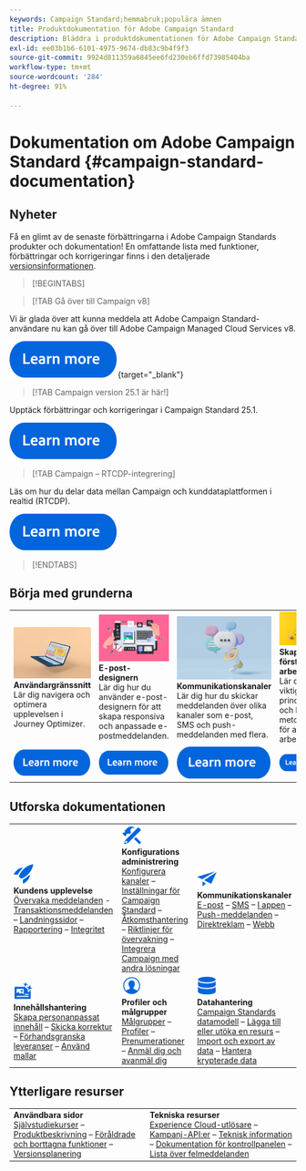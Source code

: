 ```yaml
---
keywords: Campaign Standard;hemmabruk;populära ämnen
title: Produktdokumentation för Adobe Campaign Standard
description: Bläddra i produktdokumentationen för Adobe Campaign Standard
exl-id: ee03b1b6-6101-4975-9674-db83c9b4f9f3
source-git-commit: 9924d811359a6845ee6fd230eb6ffd73985404ba
workflow-type: tm+mt
source-wordcount: '284'
ht-degree: 91%

---
```


# Dokumentation om Adobe Campaign Standard  {#campaign-standard-documentation}

## Nyheter

Få en glimt av de senaste förbättringarna i Adobe Campaign Standards produkter och dokumentation! En omfattande lista med funktioner, förbättringar och korrigeringar finns i den detaljerade [versionsinformationen](rn/using/release-notes.md).

>[!BEGINTABS]

>[!TAB Gå över till Campaign v8]

Vi är glada över att kunna meddela att Adobe Campaign Standard-användare nu kan gå över till Adobe Campaign Managed Cloud Services v8.

[![bild](assets/do-not-localize/learn-more-button.svg)](https://experienceleague.adobe.com/sv/docs/campaign-web/acs-to-ac/home){target="_blank"}

>[!TAB Campaign version 25.1 är här!]

Upptäck förbättringar och korrigeringar i Campaign Standard 25.1.

[![Bild](assets/do-not-localize/learn-more-button.svg)](rn/using/release-notes.md)

>[!TAB Campaign – RTCDP-integrering]

Läs om hur du delar data mellan Campaign och kunddataplattformen i realtid (RTCDP).

[![Bild](assets/do-not-localize/learn-more-button.svg)](integrating/using/get-started-sources-destinations.md)

>[!ENDTABS]

## Börja med grunderna

<table style="table-layout:fixed">
  <tr style="border: 0;">
    <td>
    <a href="start/using/about-the-interface.md"><img src="assets/do-not-localize/start-interface.jpeg"></a>
    <div><strong>Användargränssnitt</strong><br/>Lär dig navigera och optimera upplevelsen i Journey Optimizer.</div>
    </td>
    <td>
    <a href="designing/using/designing-content-in-adobe-campaign.md"><img src="assets/do-not-localize/start-designer.png"></a>
    <div><strong>E-post-designern</strong><br/>Lär dig hur du använder e-post-designern för att skapa responsiva och anpassade e-postmeddelanden.</div>
    </td>
    <td>
    <a href="channels/using/get-started-communication-channels.md"><img src="assets/do-not-localize/start-deliveries.jpeg"></a>
    <div><strong>Kommunikationskanaler</strong><br/>Lär dig hur du skickar meddelanden över olika kanaler som e-post, SMS och push-meddelanden med flera.
    </td>
    <td>
    <a href="automating/using/building-a-workflow.md"><img src="assets/do-not-localize/start-workflows.jpeg"></a>
    <div><strong>Skapa ditt första arbetsflöde</strong><br/>Lär dig de viktigaste principerna och bästa metoderna för att skapa arbetsflöden.</div>
    </td>
  </tr>
  <tr style="border: 0;">
    <td align="center"><a href="start/using/about-the-interface.md"><img src="assets/do-not-localize/learn-more-button.svg"></a></td>
    <td align="center"><a href="designing/using/designing-content-in-adobe-campaign.md"><img src="assets/do-not-localize/learn-more-button.svg"></a></td>
    <td align="center"><a href="channels/using/get-started-communication-channels.md"><img src="assets/do-not-localize/learn-more-button.svg"></a></td>
    <td align="center"><a href="automating/using/building-a-workflow.md"><img src="assets/do-not-localize/learn-more-button.svg"></a></td>
    </tr>
</table>

## Utforska dokumentationen

<table style="table-layout:auto">
  <tr style="border: 0;">
    <td>
      <img src="assets/do-not-localize/icon-quick-start.svg" width="35px"><br/>
      <strong>Kundens upplevelse</strong><br/><a href="sending/using/track-and-monitor.md">Övervaka meddelanden</a> - <a href="channels/using/getting-started-with-transactional-msg.md">Transaktionsmeddelanden</a> – <a href="channels/using/getting-started-with-landing-pages.md">Landningssidor</a> – <a href="reporting/using/about-dynamic-reports.md">Rapportering</a> – <a href="start/using/privacy-management.md">Integritet</a>
    </td>
    <td>
      <img src="assets/do-not-localize/icon-configure.svg" width="35px"><br/>
      <strong>Konfigurations<br/>administrering</strong><br/><a href="administration/using/about-channel-configuration.md">Konfigurera kanaler</a> – <a href="administration/using/about-campaign-standard-settings.md">Inställningar för Campaign Standard</a>  – <a href="administration/using/about-access-management.md">Åtkomsthantering</a> – <a href="administration/using/monitoring-guidelines.md">Riktlinjer för övervakning</a> – <a href="integrating/using/get-started-campaign-integrations.md">Integrera Campaign med andra lösningar</a>
    </td>
    <td>
      <img src="assets/do-not-localize/icon-campaign.svg" width="35px"><br/>
      <strong>Kommunikationskanaler</strong><br/><a href="channels/using/about-emails.md">E-post</a> – <a href="channels/using/about-sms-messages.md">SMS</a> – <a href="channels/using/about-in-app-messaging.md">I appen</a> – <a href="channels/using/about-push-notifications.md">Push-meddelanden</a> – <a href="channels/using/about-direct-mail.md">Direktreklam</a> – <a href="channels/using/about-direct-mail.md">Webb</a>
    </td>
  </tr>
  <tr style="border: 0;">
    <td>
      <img src="assets/do-not-localize/icon-content.svg" width="35px"><br/>
      <strong>Innehållshantering</strong><br/><a href="sending/using/design-and-personalize.md">Skapa personanpassat innehåll</a> – <a href="sending/using/sending-proofs.md">Skicka korrektur</a> – <a href="sending/using/previewing-messages.md">Förhandsgranska leveranser</a> – <a href="sending/using/use-templates.md">Använd mallar</a>
    </td>
    <td>
      <img src="assets/do-not-localize/icon_profile-audience.svg" width="35px"><br/>
      <strong>Profiler och målgrupper</strong><br/><a href="audiences/using/about-audiences.md">Målgrupper</a> – <a href="audiences/using/about-profiles.md">Profiler</a> – <a href="audiences/using/about-subscriptions.md">Prenumerationer</a> – <a href="audiences/using/about-opt-in-and-opt-out-in-campaign.md">Anmäl dig och avanmäl dig</a>
    </td>
    <td>
      <img src="assets/do-not-localize/icon-data.svg" width="35px"><br/>
      <strong>Datahantering</strong><br/><a href="developing/using/data-model-concepts.md">Campaign Standards datamodell</a> – <a href="developing/using/key-steps-to-add-a-resource.md">Lägga till eller utöka en resurs</a> – <a href="automating/using/about-data-import-and-export.md">Import och export av data</a> – <a href="automating/using/managing-encrypted-data.md">Hantera krypterade data</a>
    </td>
  </tr>
</table>

## Ytterligare resurser

<table style="table-layout:fixed"><tr style="border: 0;">
<td><strong>Användbara sidor</strong><br/>
<a href="https://experienceleague.adobe.com/docs/campaign-standard-learn/tutorials/overview.html?lang=sv" target="_blank">Självstudiekurser</a> – <a href="https://helpx.adobe.com/se/legal/product-descriptions/campaign-standard.html" target="_blank">Produktbeskrivning</a> – <a href="rn/using/deprecated-features.md">Föråldrade och borttagna funktioner</a> – <a href="rn/using/release-planning.md">Versionsplanering</a>
</td>
<td><strong>Tekniska resurser</strong><br/>
<a href="integrating/using/about-adobe-experience-cloud-triggers.md">Experience Cloud-utlösare</a> – <a href="api/using/get-started-apis.md">Kampanj-API:er</a> – <a href="https://helpx.adobe.com/se/campaign/kb/acs-article-list.html" target="blank">Teknisk information</a> – <a href="https://experienceleague.adobe.com/docs/control-panel/using/control-panel-home.html?lang=sv" target="_blank">Dokumentation för kontrollpanelen</a> – <a href="https://experienceleague.adobe.com/developer/campaign-errors/error_codes.html?lang=sv">Lista över felmeddelanden</a>
</td>
</tr></table>